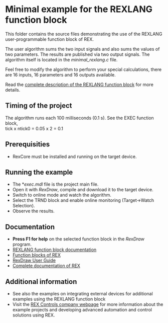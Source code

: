 ﻿Minimal example for the REXLANG function block 
==============================================

This folder contains the source files demonstrating the use of the REXLANG 
user-programmable function block of REX.

The user algorithm sums the two input signals and also sums the values of two 
parameters. The results are published via two output signals. The algorithm 
itself is located in the *minimal_rexlang.c* file.

Feel free to modify the algorithm to perform your special calculations, there
are 16 inputs, 16 parameters and 16 outputs available. 

Read the
[complete description of the REXLANG function block](https://www.rexcontrols.com/media/2.50.5/doc/ENGLISH/MANUALS/BRef/REXLANG.html)
for more details. 

## Timing of the project ##

The algorithm runs each 100 milliseconds (0.1 s). See the EXEC function block,  
tick x ntick0 = 0.05 x 2 = 0.1 

## Prerequisities ##
- RexCore must be installed and running on the target device.

## Running the example ##
- The **exec.mdl* file is the project main file.
- Open it with *RexDraw*, compile and download it to the target device.
- Switch to online mode and watch the algorithm.
- Select the TRND block and enable online monitoring (Target->Watch Selection).
- Observe the results.

## Documentation ##

- **Press F1 for help** on the selected function block in the *RexDraw* program.
- [REXLANG function block documentation](https://www.rexcontrols.com/media/2.50.5/doc/ENGLISH/MANUALS/BRef/REXLANG.html)
- [Function blocks of REX](https://www.rexcontrols.com/media/2.50.5/doc/ENGLISH/MANUALS/BRef/BRef_ENG.html)
- [RexDraw User Guide](https://www.rexcontrols.com/media/2.50.5/doc/ENGLISH/MANUALS/RexDraw/RexDraw_ENG.html)
- [Complete documentation of REX](http://www.rexcontrols.com/documentation-and-support)

## Additional information ##

- See also the examples on integrating external devices for additional examples
using the REXLANG function block
- Visit the [REX Controls company webpage](http://www.rexcontrols.com) 
for more information about the example projects and developing advanced 
automation and control solutions using REX.

